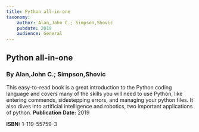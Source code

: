```yaml
---
title: Python all-in-one
taxonomy:
	author: Alan,John C.; Simpson,Shovic
	pubdate: 2019
	audience: General
---
```

## Python all-in-one
### By Alan,John C.; Simpson,Shovic

This easy-to-read book is a great introduction to the Python coding language and covers many of the skills you will need to use Python, like entering commends, sidestepping errors, and managing your python files.  It also dives into artificial intelligence and robotics, two important applications of python.
**Publication Date:** 2019

**ISBN:** 1-119-55759-3